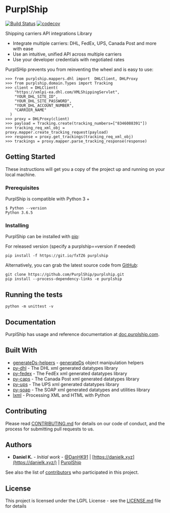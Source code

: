 # PurplShip

[![Build Status](https://travis-ci.org/PurplShip/purplship.svg?branch=master)](https://travis-ci.org/PurplShip/purplship) [![codecov](https://codecov.io/gh/PurplShip/purplship/branch/master/graph/badge.svg)](https://codecov.io/gh/PurplShip/purplship)

Shipping carriers API integrations Library

- Integrate multiple carriers: DHL, FedEx, UPS, Canada Post and more with ease
- Use an intuitive, unified API across multiple carriers
- Use your developer credentials with negotiated rates

PurplSHip prevents you from reinventing the wheel and is easy to use:

```shell
>>> from purplship.mappers.dhl import  DHLClient, DHLProxy
>>> from purplship.domain.Types import Tracking
>>> client = DHLClient(
    "https://xmlpi-ea.dhl.com/XMLShippingServlet",
    "YOUR_DHL_SITE_ID",
    "YOUR_DHL_SITE_PASSWORD",
    "YOUR_DHL_ACCOUNT_NUMBER",
    "CARRIER_NAME"
  )
>>> proxy = DHLProxy(client)
>>> payload = Tracking.create(tracking_numbers=["8346088391"])
>>> tracking_req_xml_obj = proxy.mapper.create_tracking_request(payload)
>>> response = proxy.get_trackings(tracking_req_xml_obj)
>>> trackings = proxy.mapper.parse_tracking_response(response)
```

## Getting Started

These instructions will get you a copy of the project up and running on your local machine.

### Prerequisites

PurplShip is compatible with Python 3 +

```shell
$ Python --version
Python 3.6.5
```

### Installing

PurplShip can be installed with [pip](https://pip.pypa.io/):

For released version (specify a purplship==version if needed)

```shell
pip install -f https://git.io/fxTZ6 purplship
```

Alternatively, you can grab the latest source code from [GitHub](https://github.com/PurplShip/purplship):

```shell
git clone https://github.com/PurplShip/purplship.git
pip install --process-dependency-links -e purplship
```

## Running the tests

```shell
python -m unittest -v
```

## Documentation

PurplShip has usage and reference documentation at [doc.purplship.com](https://doc.purplship.com).

## Built With

- [generateDs-helpers](https://github.com/PurplShip/generateDs-helpers) - [generateDs](http://www.davekuhlman.org/generateDS.html) object manipulation helpers
- [py-dhl](https://github.com/PurplShip/py-fedex) - The DHL xml generated datatypes library
- [py-fedex](https://github.com/PurplShip/py-dhl) - The FedEx xml generated datatypes library
- [py-caps](https://github.com/PurplShip/py-caps) - The Canada Post xml generated datatypes library
- [py-ups](https://github.com/PurplShip/py-ups) - The UPS xml generated datatypes library
- [py-soap](https://github.com/PurplShip/py-soap) - The SOAP xml generated datatypes and utilities library
- [lxml](https://lxml.de/) - Processing XML and HTML with Python

## Contributing

Please read [CONTRIBUTING.md](https://github.com/PurplShip/purplship/blob/master/CODE_OF_CONDUCT.md) for details on our code of conduct, and the process for submitting pull requests to us.

## Authors

- **Daniel K.** - *Initial work* - [@DanHK91](https://twitter.com/DanHK91) | [https://danielk.xyz](https://danielk.xyz/) | [PurplShip](https://purplship.com/open-source)

See also the list of [contributors](https://github.com/PurplShip/purplship/blob/master/contributors) who participated in this project.

## License

This project is licensed under the LGPL License - see the [LICENSE.md](https://github.com/PurplShip/purplship/blob/master/LICENSE) file for details
